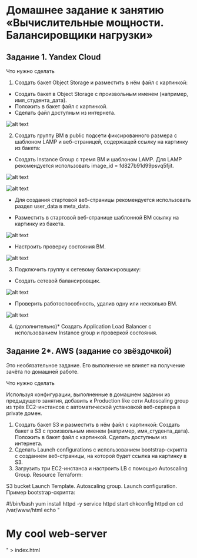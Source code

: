 # Домашнее задание к занятию «Вычислительные мощности. Балансировщики нагрузки»

## Задание 1. Yandex Cloud

Что нужно сделать

1. Создать бакет Object Storage и разместить в нём файл с картинкой:

* Создать бакет в Object Storage с произвольным именем (например, имя_студента_дата).
* Положить в бакет файл с картинкой.
* Сделать файл доступным из интернета.

![alt text]()

[]()

2. Создать группу ВМ в public подсети фиксированного размера с шаблоном LAMP и веб-страницей, содержащей ссылку на картинку из бакета:

* Создать Instance Group с тремя ВМ и шаблоном LAMP. Для LAMP рекомендуется использовать image_id = fd827b91d99psvq5fjit.

![alt text]()

![alt text]()

* Для создания стартовой веб-страницы рекомендуется использовать раздел user_data в meta_data.

[]()

* Разместить в стартовой веб-странице шаблонной ВМ ссылку на картинку из бакета.

![alt text]()

* Настроить проверку состояния ВМ.

![alt text]()

3. Подключить группу к сетевому балансировщику:

* Создать сетевой балансировщик.

![alt text]()

* Проверить работоспособность, удалив одну или несколько ВМ.

![alt text]()

4. (дополнительно)* Создать Application Load Balancer с использованием Instance group и проверкой состояния.

## Задание 2*. AWS (задание со звёздочкой)

Это необязательное задание. Его выполнение не влияет на получение зачёта по домашней работе.

Что нужно сделать

Используя конфигурации, выполненные в домашнем задании из предыдущего занятия, добавить к Production like сети Autoscaling group из трёх EC2-инстансов с автоматической установкой веб-сервера в private домен.

1. Создать бакет S3 и разместить в нём файл с картинкой:
Создать бакет в S3 с произвольным именем (например, имя_студента_дата).
Положить в бакет файл с картинкой.
Сделать доступным из интернета.
2. Сделать Launch configurations с использованием bootstrap-скрипта с созданием веб-страницы, на которой будет ссылка на картинку в S3.
3. Загрузить три ЕС2-инстанса и настроить LB с помощью Autoscaling Group.
Resource Terraform:

S3 bucket
Launch Template.
Autoscaling group.
Launch configuration.
Пример bootstrap-скрипта:

#!/bin/bash
yum install httpd -y
service httpd start
chkconfig httpd on
cd /var/www/html
echo "<html><h1>My cool web-server</h1></html>" > index.html
